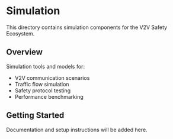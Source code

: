 # Simulation

This directory contains simulation components for the V2V Safety Ecosystem.

## Overview

Simulation tools and models for:
- V2V communication scenarios
- Traffic flow simulation
- Safety protocol testing
- Performance benchmarking

## Getting Started

Documentation and setup instructions will be added here.
